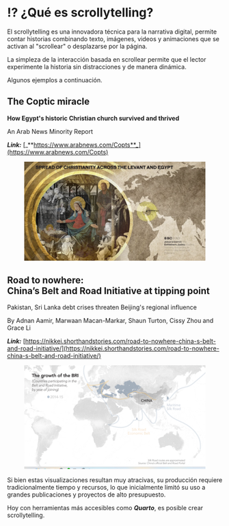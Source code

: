 # ⁉️ ¿Qué es scrollytelling?

El scrollytelling es una innovadora técnica para la narrativa digital, permite contar historias combinando texto, imágenes, videos y animaciones que se activan al "scrollear" o desplazarse por la página.&#x20;

La simpleza de la interacción basada en scrollear permite que el lector experimente la historia sin distracciones y de manera dinámica.&#x20;

Algunos ejemplos a continuación.

## The Coptic miracle

**How Egypt's historic Christian church survived and thrived**

An Arab News Minority Report

_**Link:**_ [_**https://www.arabnews.com/Copts**_](https://www.arabnews.com/Copts)

<figure><img src=".gitbook/assets/scrl1.png" alt=""><figcaption></figcaption></figure>

Road to nowhere:\
China’s Belt and Road Initiative at tipping point
-------------------------------------------------

Pakistan, Sri Lanka debt crises threaten Beijing's regional influence

By Adnan Aamir, Marwaan Macan-Markar, Shaun Turton, Cissy Zhou and Grace Li

_**Link:**_ [https://nikkei.shorthandstories.com/road-to-nowhere-china-s-belt-and-road-initiative/](https://nikkei.shorthandstories.com/road-to-nowhere-china-s-belt-and-road-initiative/)

<figure><img src=".gitbook/assets/scrol2.png" alt=""><figcaption></figcaption></figure>

Si bien estas visualizaciones resultan muy atracivas, su producción requiere tradicionalmente tiempo y recursos, lo que inicialmente limitó su uso a grandes publicaciones y proyectos de alto presupuesto.&#x20;

Hoy con herramientas más accesibles como _**Quarto**_, es posible crear scrollytelling.

